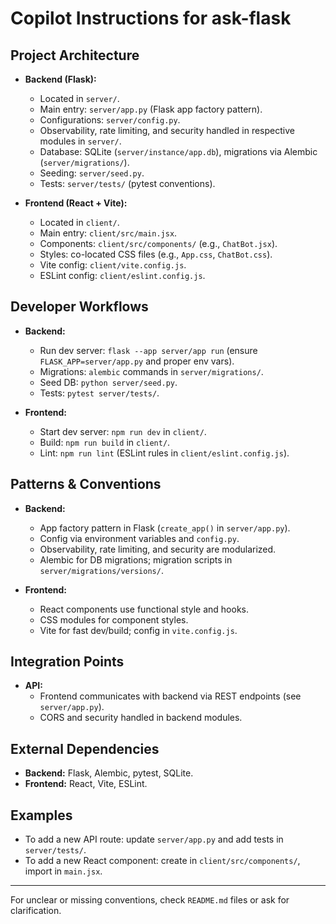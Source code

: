 # Copilot Instructions for ask-flask

## Project Architecture
- **Backend (Flask):**
  - Located in `server/`.
  - Main entry: `server/app.py` (Flask app factory pattern).
  - Configurations: `server/config.py`.
  - Observability, rate limiting, and security handled in respective modules in `server/`.
  - Database: SQLite (`server/instance/app.db`), migrations via Alembic (`server/migrations/`).
  - Seeding: `server/seed.py`.
  - Tests: `server/tests/` (pytest conventions).

- **Frontend (React + Vite):**
  - Located in `client/`.
  - Main entry: `client/src/main.jsx`.
  - Components: `client/src/components/` (e.g., `ChatBot.jsx`).
  - Styles: co-located CSS files (e.g., `App.css`, `ChatBot.css`).
  - Vite config: `client/vite.config.js`.
  - ESLint config: `client/eslint.config.js`.

## Developer Workflows
- **Backend:**
  - Run dev server: `flask --app server/app run` (ensure `FLASK_APP=server/app.py` and proper env vars).
  - Migrations: `alembic` commands in `server/migrations/`.
  - Seed DB: `python server/seed.py`.
  - Tests: `pytest server/tests/`.

- **Frontend:**
  - Start dev server: `npm run dev` in `client/`.
  - Build: `npm run build` in `client/`.
  - Lint: `npm run lint` (ESLint rules in `client/eslint.config.js`).

## Patterns & Conventions
- **Backend:**
  - App factory pattern in Flask (`create_app()` in `server/app.py`).
  - Config via environment variables and `config.py`.
  - Observability, rate limiting, and security are modularized.
  - Alembic for DB migrations; migration scripts in `server/migrations/versions/`.

- **Frontend:**
  - React components use functional style and hooks.
  - CSS modules for component styles.
  - Vite for fast dev/build; config in `vite.config.js`.

## Integration Points
- **API:**
  - Frontend communicates with backend via REST endpoints (see `server/app.py`).
  - CORS and security handled in backend modules.

## External Dependencies
- **Backend:** Flask, Alembic, pytest, SQLite.
- **Frontend:** React, Vite, ESLint.

## Examples
- To add a new API route: update `server/app.py` and add tests in `server/tests/`.
- To add a new React component: create in `client/src/components/`, import in `main.jsx`.

---
For unclear or missing conventions, check `README.md` files or ask for clarification.
